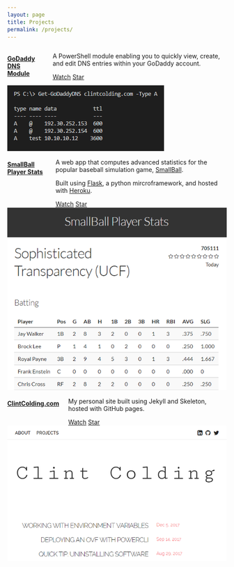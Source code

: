 ```yaml
---
layout: page
title: Projects
permalink: /projects/
---
```

<!-- First Project -->

<div class="row project">
    <div class="seven columns">
        <div class="row">
            <h4><a href="https://github.com/clintcolding/GoDaddy" target="_blank">GoDaddy DNS Module</a></h4>
        </div>
        <div class="row">
            <p>A PowerShell module enabling you to quickly view, create, and edit DNS entries within your GoDaddy account.</p>
            <!-- GitHub Watch Button -->
            <a class="github-button" href="https://github.com/clintcolding/godaddy/subscription" data-icon="octicon-eye" data-size="large" data-show-count="true" aria-label="Watch clintcolding/godaddy on GitHub">Watch</a>
            <!-- Github Star Buttons -->
            <a class="github-button" href="https://github.com/clintcolding/godaddy" data-icon="octicon-star" data-size="large" data-show-count="true" aria-label="Star clintcolding/godaddy on GitHub">Star</a>
        </div>
    </div>
    <div class="five columns">
        <a href="https://github.com/clintcolding/GoDaddy" target="_blank"><img class="project-img" src="/images/godaddy.png"></a>
    </div>
</div>

<!-- Second Project -->

<div class="row project">
    <div class="six columns">
        <div class="row">
            <h4><a href="http://sbplayerstats.herokuapp.com/" target="_blank">SmallBall Player Stats</a></h4>
        </div>
        <div class="row">
            <p>A web app that computes advanced statistics for the popular baseball simulation game, <a href="http://smallball.com" target="_blank">SmallBall</a>.</p>
            <p>Built using <a href="http://flask.pocoo.org/" target="_blank">Flask</a>, a python mircroframework, and hosted with <a href="https://www.heroku.com/" target="_blank">Heroku</a>.</p>
            <!-- GitHub Watch Button -->
            <a class="github-button" href="https://github.com/clintcolding/sbplayerstats/subscription" data-icon="octicon-eye" data-size="large" data-show-count="true" aria-label="Watch clintcolding/sbplayerstats on GitHub">Watch</a>
            <!-- Github Star Buttons -->
            <a class="github-button" href="https://github.com/clintcolding/sbplayerstats" data-icon="octicon-star" data-size="large" data-show-count="true" aria-label="Star clintcolding/sbplayerstats on GitHub">Star</a>
        </div>
    </div>
    <div class="six columns">
        <a href="http://sbplayerstats.herokuapp.com/stats/705111" target="_blank"><img src="/images/sbps.png"></a>
    </div>
</div>

<!-- Third Project -->

<div class="row project">
    <div class="six columns">
        <div class="row">
            <h4><a href="https://github.com/clintcolding/clintcolding.github.io" target="_blank">ClintColding.com</a></h4>
        </div>
        <div class="row">
            <p>My personal site built using Jekyll and Skeleton, hosted with GitHub pages.</p>
            <!-- GitHub Watch Button -->
            <a class="github-button" href="https://github.com/clintcolding/clintcolding.github.io/subscription" data-icon="octicon-eye" data-size="large" data-show-count="true" aria-label="Watch clintcolding/godaddy on GitHub">Watch</a>
            <!-- Github Star Buttons -->
            <a class="github-button" href="https://github.com/clintcolding/clintcolding.github.io" data-icon="octicon-star" data-size="large" data-show-count="true" aria-label="Star clintcolding/clintcolding.github.io on GitHub">Star</a>
        </div>
    </div>
    <div class="six columns">
        <a href="https://github.com/clintcolding/clintcolding.github.io" target="_blank"><img src="/images/blog.png"></a>
    </div>
</div>